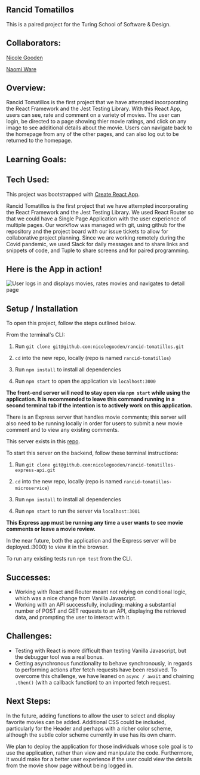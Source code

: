 ## Rancid Tomatillos
This is a paired project for the Turing School of Software & Design.


## Collaborators:
[Nicole Gooden](https://github.com/nicolegooden)

[Naomi Ware](https://github.com/nware1066)


## Overview:

Rancid Tomatillos is the first project that we have attempted incorporating the React Framework and the Jest Testing Library.
With this React App, users can see, rate and comment on a variety of movies. The user can login, be directed to a page showing thier movie ratings, and click on any image to see additional details about the movie.
Users can navigate back to the homepage from any of the other pages, and can also log out to be returned to the homepage.

## Learning Goals:

## Tech Used:
This project was bootstrapped with [Create React App](https://github.com/facebook/create-react-app).

Rancid Tomatillos is the first project that we have attempted incorporating the React Framework and the Jest Testing Library.
We used React Router so that we could have a Single Page Application with the user experience of multiple pages.
Our workflow was managed with git, using github for the repository and the project board with our issue tickets to allow for collaborative project planning.
Since we are working remotely during the Covid pandemic, we used Slack for daily messages and to share links and snippets of code, and Tuple to share screens and for paired programming.

## Here is the App in action!

![User logs in and displays movies, rates movies and navigates to detail page](https://media.giphy.com/media/EkwCg8BYQc8gGrXGtf/giphy.gif)
## Setup / Installation

To open this project, follow the steps outlined below.

From the terminal's CLI:

1. Run `git clone git@github.com:nicolegooden/rancid-tomatillos.git`

1. `cd` into the new repo, locally (repo is named `rancid-tomatillos`)

1. Run `npm install` to install all dependencies

1. Run `npm start` to open the application via `localhost:3000`

**The front-end server will need to stay open via `npm start` while using the application.  It is recommended to leave this command running in a second terminal tab if the intention is to actively work on this application.**

There is an Express server that handles movie comments; this server will also need to be running locally in order for users to submit a new movie comment and to view any existing comments.

This server exists in this [repo](https://github.com/nicolegooden/rancid-tomatillos-express-api).

To start this server on the backend, follow these terminal instructions:

1. Run `git clone git@github.com:nicolegooden/rancid-tomatillos-express-api.git`

1. `cd` into the new repo, locally (repo is named `rancid-tomatillos-microservice`)

1. Run `npm install` to install all dependencies

1. Run `npm start` to run the server via `localhost:3001`

**This Express app must be running any time a user wants to see movie comments or leave a movie review.**

In the near future, both the application and the Express server will be deployed.:3000) to view it in the browser.

To run any existing tests run `npm test` from the CLI.

## Successes:
+ Working with React and Router meant not relying on conditional logic, which was a nice change from Vanilla Javascript.
+ Working with an API successfully, including: making a substantial number of POST and GET requests to an API, displaying the retrieved data, and prompting the user to interact with it.

## Challenges:
+ Testing with React is more difficult than testing Vanilla Javascript, but the debugger tool was a real bonus.
+ Getting asynchronous functionality to behave synchronously, in regards to performing actions after fetch requests have been resolved.
To overcome this challenge, we have leaned on `async / await` and chaining `.then()` (with a callback function) to an imported fetch request.

## Next Steps:
In the future, adding functions to allow the user to select and display favorite movies can be added. Additional CSS could be included, particularly for the Header and perhaps with a richer color scheme, although the subtle color scheme currently in use has its own charm.

We plan to deploy the application for those individuals whose sole goal is to use the application, rather than view and manipulate the code. Furthermore, it would make for a better user experience if the user could view the details from the movie show page without being logged in.
